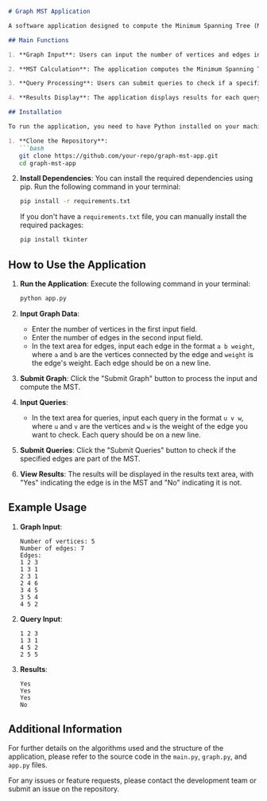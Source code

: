 ```markdown
# Graph MST Application

A software application designed to compute the Minimum Spanning Tree (MST) of a graph and answer queries regarding the inclusion of edges in the MST.

## Main Functions

1. **Graph Input**: Users can input the number of vertices and edges in the graph, as well as the edges themselves in the format `(a, b, weight)`.

2. **MST Calculation**: The application computes the Minimum Spanning Tree using Kruskal's algorithm.

3. **Query Processing**: Users can submit queries to check if a specific edge `(u, v, weight)` is part of the MST.

4. **Results Display**: The application displays results for each query, indicating whether the edge is included in the MST.

## Installation

To run the application, you need to have Python installed on your machine. Follow these steps to set up the environment:

1. **Clone the Repository**:
   ```bash
   git clone https://github.com/your-repo/graph-mst-app.git
   cd graph-mst-app
   ```

2. **Install Dependencies**:
   You can install the required dependencies using pip. Run the following command in your terminal:
   ```bash
   pip install -r requirements.txt
   ```

   If you don't have a `requirements.txt` file, you can manually install the required packages:
   ```bash
   pip install tkinter
   ```

## How to Use the Application

1. **Run the Application**:
   Execute the following command in your terminal:
   ```bash
   python app.py
   ```

2. **Input Graph Data**:
   - Enter the number of vertices in the first input field.
   - Enter the number of edges in the second input field.
   - In the text area for edges, input each edge in the format `a b weight`, where `a` and `b` are the vertices connected by the edge and `weight` is the edge's weight. Each edge should be on a new line.

3. **Submit Graph**:
   Click the "Submit Graph" button to process the input and compute the MST.

4. **Input Queries**:
   - In the text area for queries, input each query in the format `u v w`, where `u` and `v` are the vertices and `w` is the weight of the edge you want to check. Each query should be on a new line.

5. **Submit Queries**:
   Click the "Submit Queries" button to check if the specified edges are part of the MST.

6. **View Results**:
   The results will be displayed in the results text area, with "Yes" indicating the edge is in the MST and "No" indicating it is not.

## Example Usage

1. **Graph Input**:
   ```
   Number of vertices: 5
   Number of edges: 7
   Edges:
   1 2 3
   1 3 1
   2 3 1
   2 4 6
   3 4 5
   3 5 4
   4 5 2
   ```

2. **Query Input**:
   ```
   1 2 3
   1 3 1
   4 5 2
   2 5 5
   ```

3. **Results**:
   ```
   Yes
   Yes
   Yes
   No
   ```

## Additional Information

For further details on the algorithms used and the structure of the application, please refer to the source code in the `main.py`, `graph.py`, and `app.py` files.

For any issues or feature requests, please contact the development team or submit an issue on the repository.
```